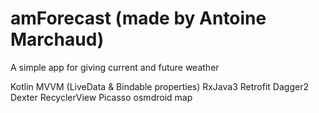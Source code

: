 # amForecast (made by Antoine Marchaud)
A simple app for giving current and future weather

Kotlin
MVVM (LiveData & Bindable properties)
RxJava3
Retrofit
Dagger2
Dexter
RecyclerView
Picasso
osmdroid map
